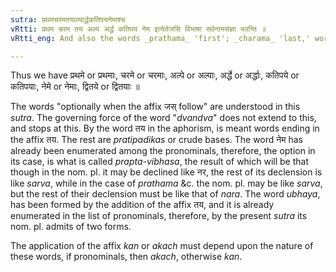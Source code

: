 ```yaml
---
sutra: प्रथमचरमतयाल्पार्द्धकतिपयनेमाश्च
vRtti: प्रथम चरम तय अल्प अर्द्ध कतिपय नेम इत्येतेजसि विभाषा सर्वनामसंज्ञा भवन्ति ॥
vRtti_eng: And also the words _prathama_ 'first'; _charama_ 'last,' words ending with the affix _taya_ (V. 2. 42); _alpa_ 'few' _ardha_ 'half' _katipaya_ 'some,' and _nema_ 'half' are optionally _sarvanama_, before the nom. pl. termination.

---
```

Thus we have प्रथमे or प्रथमाः, चरमे or चरमाः, अल्पे or अल्पाः, अर्द्धे or अर्द्धाः, कतिपये or कतिपयाः, नेमे or नेमाः, द्वितये or द्वितयाः ॥

The words "optionally when the affix जस् follow" are understood in this _sutra_. The governing force of the word "_dvandva_" does not extend to this, and stops at this. By the word तय in the aphorism, is meant words ending in the affix तय. The rest are _pratipadikas_ or crude bases. The word नेम has already been enumerated among the pronominals, therefore, the option in its case, is what is called _prapta_-_vibhasa_, the result of which will be that though in the nom. pl. it may be declined like नर, the rest of its declension is like _sarva_, while in the case of _prathama_ &c. the nom. pl. may be like _sarva_, but the rest of their declension must be like that of _nara_. The word _ubhaya_, has been formed by the addition of the affix तय, and it is already enumerated in the list of pronominals, therefore, by the present _sutra_ its nom. pl. admits of two forms.

The application of the affix _kan_ or _akach_ must depend upon the nature of these words, if pronominals, then _akach_, otherwise _kan_.